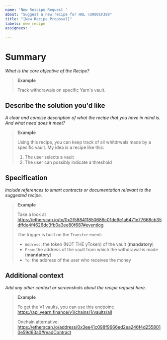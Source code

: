 ```yaml
---
name: 'New Reicipe Request '
about: "Suggest a new recipe for HAL \U0001F389"
title: "[New Recipe Proposal]"
labels: new recipe
assignees: ''

---
```


# Summary
_What is the core objective of the Recipe?_

> **Example**
> 
> Track withdrawals on specific Yarn's vault.

## Describe the solution you'd like
_A clear and concise description of what the recipe that you have in mind is. And what need does it meet?_


> **Example**
> 
> Using this recipe, you can keep track of all whitdrwals made by a specific vault. My idea is a recipe like this:
>
> 1. The user selects a vault
> 2. The user can possibly indicate a threshold

## Specification
_Include references to smart contracts or documentation relevant to the suggested recipe._

> **Example**
> 
> Take a look at https://etherscan.io/tx/0x2f588411850686c01de9e1a6471e77668cb35dffde4f4626dc3fb0a3ee80f687#eventlog
> 
> The trigger is built on the `Transfer` event:
>
> - `Address`: the token (NOT THE yToken) of the vault (**mandatory**)
> - `From`: the address of the vault from which the withdrawal is made (**mandatory**)
> - `To`: the address of the user who receives the money

## Additional context
_Add any other context or screenshots about the recipe request here._

> **Example**
>
> To get the V1 vaults, you can use this endpoint: https://api.yearn.finance/v1/chains/1/vaults/all
> 
> Onchain alternative: https://etherscan.io/address/0x3ee41c098f9666ed2ea246f4d2558010e59d63a0#readContract
